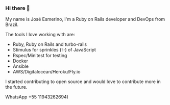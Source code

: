 ### Hi there 👋

My name is José Esmerino, I'm a Ruby on Rails developer and DevOps from Brazil.

The tools I love working with are:

- Ruby, Ruby on Rails and turbo-rails
- Stimulus for sprinkles (✨) of JavaScript
- Rspec/Minitest for testing
- Docker
- Ansible
- AWS/Digitalocean/Heroku/Fly.io

I started contributing to open source and would love to contribute more in the future.

WhatsApp +55 11943262694)
<!--
**esmerino/esmerino** is a ✨ _special_ ✨ repository because its `README.md` (this file) appears on your GitHub profile.

Here are some ideas to get you started:

- 🔭 I’m currently working on ...
- 🌱 I’m currently learning ...
- 👯 I’m looking to collaborate on ...
- 🤔 I’m looking for help with ...
- 💬 Ask me about ...
- 📫 How to reach me: ...
- 😄 Pronouns: ...
- ⚡ Fun fact: ...
-->
